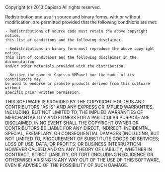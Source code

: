 Copyright (c) 2013 Capisso
All rights reserved.

Redistribution and use in source and binary forms, with or without
modification, are permitted provided that the following conditions are met:

    - Redistributions of source code must retain the above copyright notice,
    this list of conditions and the following disclaimer.

    - Redistributions in binary form must reproduce the above copyright notice,
    this list of conditions and the following disclaimer in the documentation
    and/or other materials provided with the distribution.

    - Neither the name of Capisso VMPanel nor the names of its contributors may
    be used to endorse or promote products derived from this software without
    specific prior written permission.

THIS SOFTWARE IS PROVIDED BY THE COPYRIGHT HOLDERS AND CONTRIBUTORS "AS IS" AND
ANY EXPRESS OR IMPLIED WARRANTIES, INCLUDING, BUT NOT LIMITED TO, THE IMPLIED
WARRANTIES OF MERCHANTABILITY AND FITNESS FOR A PARTICULAR PURPOSE ARE
DISCLAIMED. IN NO EVENT SHALL THE COPYRIGHT OWNER OR CONTRIBUTORS BE LIABLE FOR
ANY DIRECT, INDIRECT, INCIDENTAL, SPECIAL, EXEMPLARY, OR CONSEQUENTIAL DAMAGES
(INCLUDING, BUT NOT LIMITED TO, PROCUREMENT OF SUBSTITUTE GOODS OR SERVICES;
LOSS OF USE, DATA, OR PROFITS; OR BUSINESS INTERRUPTION) HOWEVER CAUSED AND ON
ANY THEORY OF LIABILITY, WHETHER IN CONTRACT, STRICT LIABILITY, OR TORT
(INCLUDING NEGLIGENCE OR OTHERWISE) ARISING IN ANY WAY OUT OF THE USE OF THIS
SOFTWARE, EVEN IF ADVISED OF THE POSSIBILITY OF SUCH DAMAGE.
